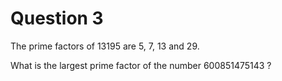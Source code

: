 # Question 3
The prime factors of 13195 are 5, 7, 13 and 29.

What is the largest prime factor of the number 600851475143 ?

